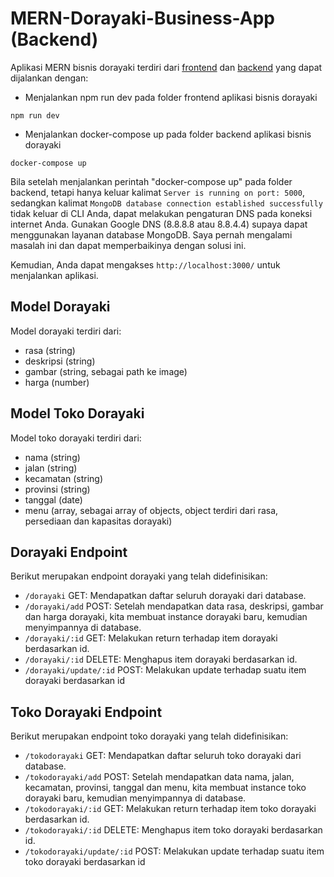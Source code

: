 # MERN-Dorayaki-Business-App (Backend)
Aplikasi MERN bisnis dorayaki terdiri dari [frontend](https://github.com/fernaldifz/mern-dorayaki-business-app-frontend) dan [backend](https://github.com/fernaldifz/mern-dorayaki-business-app-backend) yang dapat dijalankan dengan:
- Menjalankan npm run dev pada folder frontend aplikasi bisnis dorayaki
```
npm run dev
```
- Menjalankan docker-compose up pada folder backend aplikasi bisnis dorayaki
```
docker-compose up
```
Bila setelah menjalankan perintah "docker-compose up" pada folder backend, tetapi hanya keluar kalimat 
```Server is running on port: 5000```, 
sedangkan kalimat 
```MongoDB database connection established successfully```
tidak keluar di CLI Anda, dapat melakukan pengaturan DNS pada koneksi internet Anda. Gunakan Google DNS (8.8.8.8 atau 8.8.4.4) supaya dapat menggunakan layanan database MongoDB. Saya pernah mengalami masalah ini dan dapat memperbaikinya dengan solusi ini.

Kemudian, Anda dapat mengakses ```http://localhost:3000/``` untuk menjalankan aplikasi.

## Model Dorayaki
Model dorayaki terdiri dari:
- rasa (string)
- deskripsi (string)
- gambar (string, sebagai path ke image)
- harga (number)

## Model Toko Dorayaki
Model toko dorayaki terdiri dari:
- nama (string)
- jalan (string)
- kecamatan (string)
- provinsi (string)
- tanggal (date)
- menu (array, sebagai array of objects, object terdiri dari rasa, persediaan dan kapasitas dorayaki)

## Dorayaki Endpoint
Berikut merupakan endpoint dorayaki yang telah didefinisikan:
- ```/dorayaki``` GET: Mendapatkan daftar seluruh dorayaki dari database.
- ```/dorayaki/add``` POST: Setelah mendapatkan data rasa, deskripsi, gambar dan harga dorayaki, kita membuat instance dorayaki baru, kemudian menyimpannya di database.
- ```/dorayaki/:id``` GET: Melakukan return terhadap item dorayaki berdasarkan id.
- ```/dorayaki/:id``` DELETE: Menghapus item dorayaki berdasarkan id.
- ```/dorayaki/update/:id``` POST: Melakukan update terhadap suatu item dorayaki berdasarkan id

## Toko Dorayaki Endpoint
Berikut merupakan endpoint toko dorayaki yang telah didefinisikan:
- ```/tokodorayaki``` GET: Mendapatkan daftar seluruh toko dorayaki dari database.
- ```/tokodorayaki/add``` POST: Setelah mendapatkan data nama, jalan, kecamatan, provinsi, tanggal dan menu, kita membuat instance toko dorayaki baru, kemudian menyimpannya di database.
- ```/tokodorayaki/:id``` GET: Melakukan return terhadap item toko dorayaki berdasarkan id.
- ```/tokodorayaki/:id``` DELETE: Menghapus item toko dorayaki berdasarkan id.
- ```/tokodorayaki/update/:id``` POST: Melakukan update terhadap suatu item toko dorayaki berdasarkan id
